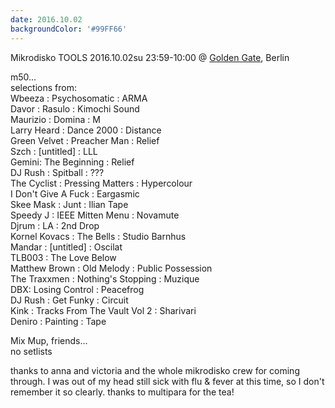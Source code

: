 ```yaml
---
date: 2016.10.02
backgroundColor: '#99FF66'
---
```


Mikrodisko TOOLS 2016.10.02su 23:59-10:00 @ [Golden Gate](http://goldengate-berlin.de/), Berlin  

m50...  
selections from:  
Wbeeza : Psychosomatic : ARMA  
Davor : Rasulo : Kimochi Sound  
Maurizio : Domina : M  
Larry Heard : Dance 2000 : Distance  
Green Velvet : Preacher Man : Relief  
Szch : \[untitled\] : LLL  
Gemini: The Beginning : Relief  
DJ Rush : Spitball : ???  
The Cyclist : Pressing Matters : Hypercolour  
I Don't Give A Fuck : Eargasmic  
Skee Mask : Junt : Ilian Tape  
Speedy J : IEEE Mitten Menu : Novamute  
Djrum : LA : 2nd Drop  
Kornel Kovacs : The Bells : Studio Barnhus  
Mandar : \[untitled\] : Oscilat  
TLB003 : The Love Below  
Matthew Brown : Old Melody : Public Possession  
The Traxxmen : Nothing's Stopping : Muzique  
DBX: Losing Control : Peacefrog  
DJ Rush : Get Funky : Circuit  
Kink : Tracks From The Vault Vol 2 : Sharivari  
Deniro : Painting : Tape  


Mix Mup, friends...  
no setlists  

thanks to anna and victoria and the whole mikrodisko crew for coming through. I was out of my head still sick with flu & fever at this time, so I don't remember it so clearly. thanks to multipara for the tea!